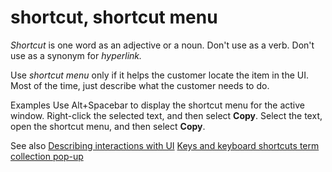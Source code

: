 # shortcut, shortcut menu

*Shortcut* is one word as an adjective or a noun. Don't use as a verb. Don't use as a synonym for *hyperlink.*

Use *shortcut menu* only if it helps the customer locate the item in the UI. Most of the time, just describe what the customer needs to do. 

Examples
Use Alt+Spacebar to display the shortcut menu for the active window.
Right-click the selected text, and then select **Copy**.
Select the text, open the shortcut menu, and then select **Copy**.

See also [
Describing interactions with UI](/style-guide/procedures-instructions/describing-interactions-with-ui)
[Keys and keyboard shortcuts term collection
](/style-guide/a-z-word-list-term-collections/term-collections/keys-keyboard-shortcuts)[pop-up
](/style-guide/a-z-word-list-term-collections/p/pop-up)
